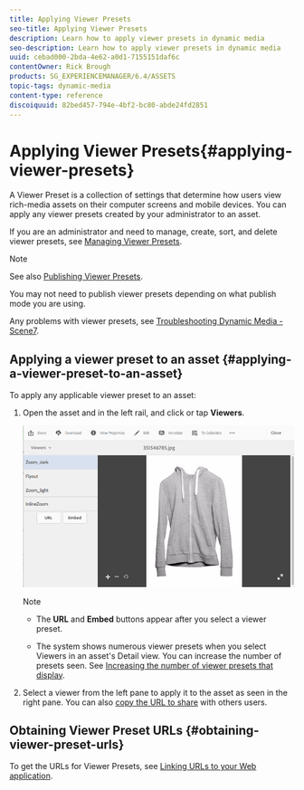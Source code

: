 ```yaml
---
title: Applying Viewer Presets
seo-title: Applying Viewer Presets
description: Learn how to apply viewer presets in dynamic media
seo-description: Learn how to apply viewer presets in dynamic media
uuid: cebad000-2bda-4e62-a0d1-7155151daf6c
contentOwner: Rick Brough
products: SG_EXPERIENCEMANAGER/6.4/ASSETS
topic-tags: dynamic-media
content-type: reference
discoiquuid: 82bed457-794e-4bf2-bc80-abde24fd2851
---
```


# Applying Viewer Presets{#applying-viewer-presets}

A Viewer Preset is a collection of settings that determine how users view rich-media assets on their computer screens and mobile devices. You can apply any viewer presets created by your administrator to an asset.

If you are an administrator and need to manage, create, sort, and delete viewer presets, see [Managing Viewer Presets](managing-viewer-presets.md).

>[!NOTE]
>
>See also [Publishing Viewer Presets](managing-viewer-presets.md#publishing-viewer-presets).
>
>You may not need to publish viewer presets depending on what publish mode you are using.
>
>Any problems with viewer presets, see [Troubleshooting Dynamic Media - Scene7](troubleshoot-dms7.md#viewers).

## Applying a viewer preset to an asset {#applying-a-viewer-preset-to-an-asset}

To apply any applicable viewer preset to an asset:

1. Open the asset and in the left rail, and click or tap **Viewers**.

   ![](assets/chlimage_1-104.png)

   >[!NOTE]
   >
   >
   >    
   >    
   >    * The **URL** and **Embed** buttons appear after you select a viewer preset.
   >    
   >    * The system shows numerous viewer presets when you select Viewers in an asset's Detail view. You can increase the number of presets seen. See [Increasing the number of viewer presets that display](managing-viewer-presets.md).
   >    
   >

1. Select a viewer from the left pane to apply it to the asset as seen in the right pane. You can also [copy the URL to share](linking-urls-to-yourwebapplication.md) with others users.

## Obtaining Viewer Preset URLs {#obtaining-viewer-preset-urls}

To get the URLs for Viewer Presets, see [Linking URLs to your Web application](linking-urls-to-yourwebapplication.md).
